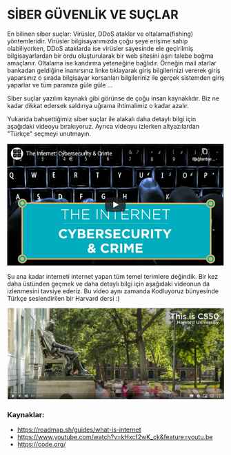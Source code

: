 # SİBER GÜVENLİK VE SUÇLAR

En bilinen siber suçlar: Virüsler, DDoS ataklar ve oltalama(fishing) yöntemleridir.  Virüsler bilgisayarımızda çoğu şeye erişime sahip olabiliyorken, DDoS ataklarda ise virüsler sayesinde ele geçirilmiş bilgisayarlardan bir ordu oluşturularak bir web sitesini aşırı talebe boğma amaçlanır. Oltalama ise kandırma yeteneğine bağlıdır. Örneğin mail atarlar bankadan geldiğine inanırsınız linke tıklayarak giriş bilgilerinizi vererek giriş yaparsınız o sırada bilgisayar korsanları bilgileriniz ile gerçek sistemden giriş yaparlar ve tüm paranıza güle güle ...

Siber suçlar yazılım kaynaklı gibi görünse de çoğu insan kaynaklıdır. Biz ne kadar dikkat edersek saldırıya uğrama ihtimalimiz o kadar azalır.

Yukarıda bahsettiğimiz siber suçlar ile alakalı daha detaylı bilgi için aşağıdaki videoyu bırakıyoruz. Ayrıca videoyu izlerken altyazılardan "Türkçe" seçmeyi unutmayın. 

[![cyber_security_and_crime](figures/cyber_security_and_crime.PNG)](https://www.youtube.com/watch?v=AuYNXgO_f3Y&feature=emb_logo)



Şu ana kadar interneti internet yapan tüm temel terimlere değindik. Bir kez daha üstünden geçmek ve daha detaylı bilgi için aşağıdaki videonun da izlenmesini tavsiye ederiz. Bu video aynı zamanda Kodluyoruz bünyesinde Türkçe seslendirilen bir Harvard dersi :)

[![cs50_internetin_temelleri](figures/cs50_internetin_temelleri.PNG)](https://www.youtube.com/watch?v=kHxcf2wK_ck&feature=youtu.be)

### Kaynaklar:
- https://roadmap.sh/guides/what-is-internet
- https://www.youtube.com/watch?v=kHxcf2wK_ck&feature=youtu.be
- https://code.org/

